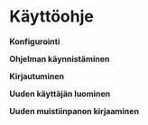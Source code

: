 # Käyttöohje

**Konfigurointi**

**Ohjelman käynnistäminen**

**Kirjautuminen**

**Uuden käyttäjän luominen**

**Uuden muistiinpanon kirjaaminen**

